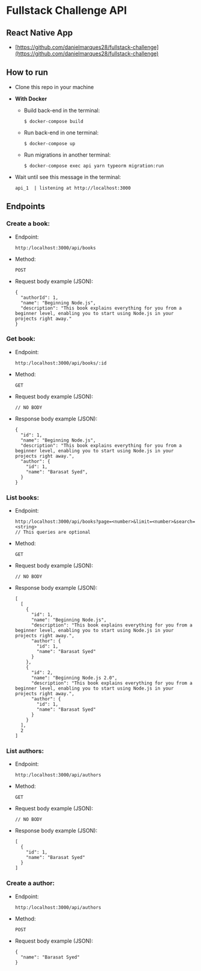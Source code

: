 # Fullstack Challenge API

## React Native App

- [https://github.com/danielmarques28/fullstack-challenge](https://github.com/danielmarques28/fullstack-challenge)

## How to run

* Clone this repo in your machine

* **With Docker**

  * Build back-end in the terminal:

        $ docker-compose build

  * Run back-end in one terminal:

        $ docker-compose up

  * Run migrations in another terminal:

        $ docker-compose exec api yarn typeorm migration:run


* Wait until see this message in the terminal:

      api_1  | listening at http://localhost:3000

## Endpoints

### Create a book:

* Endpoint:

      http:/localhost:3000/api/books

* Method:

      POST

* Request body example (JSON):

      {
        "authorId": 1,
        "name": "Beginning Node.js",
        "description": "This book explains everything for you from a beginner level, enabling you to start using Node.js in your projects right away."
      }

### Get book:

* Endpoint:

      http:/localhost:3000/api/books/:id

* Method:

      GET

* Request body example (JSON):

      // NO BODY

* Response body example (JSON):

      {
        "id": 1,
        "name": "Beginning Node.js",
        "description": "This book explains everything for you from a beginner level, enabling you to start using Node.js in your projects right away.",
        "author": {
          "id": 1,
          "name": "Barasat Syed",
        }
      }

### List books:

* Endpoint:

      http:/localhost:3000/api/books?page=<number>&limit=<number>&search=<string>
      // This queries are optional

* Method:

      GET

* Request body example (JSON):

      // NO BODY

* Response body example (JSON):

      [
        [
          {
            "id": 1,
            "name": "Beginning Node.js",
            "description": "This book explains everything for you from a beginner level, enabling you to start using Node.js in your projects right away.",
            "author": {
              "id": 1,
              "name": "Barasat Syed"
            }
          },
          {
            "id": 2,
            "name": "Beginning Node.js 2.0",
            "description": "This book explains everything for you from a beginner level, enabling you to start using Node.js in your projects right away.",
            "author": {
              "id": 1,
              "name": "Barasat Syed"
            }
          }
        ],
        2
      ]

### List authors:

* Endpoint:

      http:/localhost:3000/api/authors

* Method:

      GET

* Request body example (JSON):

      // NO BODY

* Response body example (JSON):

      [
        {
          "id": 1,
          "name": "Barasat Syed"
        }
      ]

### Create a author:

* Endpoint:

      http:/localhost:3000/api/authors

* Method:

      POST

* Request body example (JSON):

      {
        "name": "Barasat Syed"
      }
